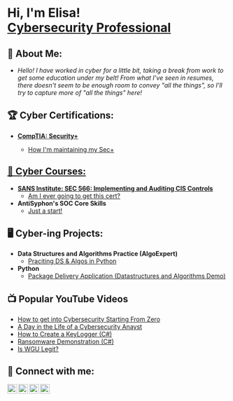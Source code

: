 <h1>Hi, I'm Elisa! <br/><a href="https://www.linkedin.com/in/elisa-locke-a90519349/">Cybersecurity Professional</a> 

<h2>🐘 About Me:</h2>

- <i>Hello! I have worked in cyber for a little bit, taking a break from work to get some education under my belt!  From what I've seen in resumes, there doesn't seem to be enough room to convey "all the things", so I'll try to capture more of "all the things" here!</i>  
  
<h2>🏆 Cyber Certifications:</h2>

- <b><a href="https://www.credly.com/badges/8cc50619-a408-4ca6-ba81-0cfa4a1a937f/public_url">CompTIA: Security+ </b>
  - How I'm maintaining my Sec+


<h2>🏫 Cyber Courses:</h2>

- <b>SANS Institute: SEC 566: Implementing and Auditing CIS Controls </b>
  - [Am I ever going to get this cert?](https://github.com/joshmadakor1/Algorithms-Practice)
- <b>AntiSyphon's SOC Core Skills</b>
  - [Just a start!](https://github.com/joshmadakor1/Algorithms-Practice)

<h2>🖥️ Cyber-ing Projects:</h2>

- <b>Data Structures and Algorithms Practice (AlgoExpert)</b>
  - [Praciting DS & Algos in Python](https://github.com/joshmadakor1/Algorithms-Practice)
- <b>Python</b>
  - [Package Delivery Application (Datastructures and Algorithms Demo)](https://github.com/joshmadakor1/Package-Delivery-Pathfinding-Algorithm)



<h2>📺 Popular YouTube Videos</h2>

- [How to get into Cybersecurity Starting From Zero](https://www.youtube.com/watch?v=a83ASGn_V_s)
- [A Day in the Life of a Cybersecurity Anayst](https://www.youtube.com/watch?v=uHy3oM7NnoU)
- [How to Create a KeyLogger (C#)](https://www.youtube.com/watch?v=N-L9hklSlNk)
- [Ransomware Demonstration (C#)](https://www.youtube.com/watch?v=OfvdQeh79s0)
- [Is WGU Legit?](https://www.youtube.com/watch?v=E2MwRWxDBkA)

<h2> 🤳 Connect with me:</h2>

[<img align="left" alt="JoshMadakor | YouTube" width="22px" src="https://cdn.jsdelivr.net/npm/simple-icons@v3/icons/youtube.svg" />][youtube]
[<img align="left" alt="JoshMadakor | Twitter" width="22px" src="https://cdn.jsdelivr.net/npm/simple-icons@v3/icons/twitter.svg" />][twitter]
[<img align="left" alt="JoshMadakor | LinkedIn" width="22px" src="https://cdn.jsdelivr.net/npm/simple-icons@v3/icons/linkedin.svg" />][linkedin]
[<img align="left" alt="JoshMadakor | Instagram" width="22px" src="https://cdn.jsdelivr.net/npm/simple-icons@v3/icons/instagram.svg" />][instagram]

[twitter]: https://twitter.com/joshmadakor
[youtube]: https://www.youtube.com/c/joshmadakor
[instagram]: https://www.instagram.com/joshmadakor/
[linkedin]: https://linkedin.com/in/joshmadakor

<!--
**joshmadakor1/joshmadakor1** is a ✨ _special_ ✨ repository because its `README.md` (this file) appears on your GitHub profile.

Here are some ideas to get you started:

- 🔭 I’m currently working on ...
- 🌱 I’m currently learning ...
- 👯 I’m looking to collaborate on ...
- 🤔 I’m looking for help with ...
- 💬 Ask me about ...
- 📫 How to reach me: ...
- 😄 Pronouns: ...
- ⚡ Fun fact: ...
-->
